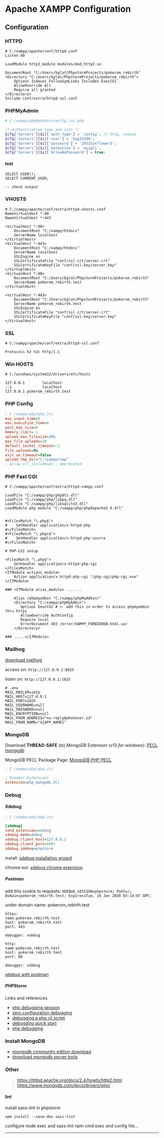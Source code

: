 # Apache XAMPP Configuration

## Configuration

### HTTPD

```apacheconf
# C:/xampp/apache/conf/httpd.conf
Listen 80

LoadModule http2_module modules/mod_http2.so

DocumentRoot "C:/Users/bglat/PhpstormProjects/pokerom_rebirth"
<Directory "C:/Users/bglat/PhpstormProjects/pokerom_rebirth">
    Options Indexes FollowSymLinks Includes ExecCGI
    AllowOverride All
    Require all granted
</Directory>
Include conf/extra/httpd-ssl.conf
```

### PHPMyAdmin

```php
# C:/xampp/phpMyAdmin/config.inc.php

/* Authentication type and info */
$cfg['Servers'][$i]['auth_type'] = 'config'; // http, cookie
$cfg['Servers'][$i]['user'] = 'bag33188';
$cfg['Servers'][$i]['password'] = '3931Sunflower$';
$cfg['Servers'][$i]['extension'] = 'mysqli';
$cfg['Servers'][$i]['AllowNoPassword'] = true;
```

#### test

```mysql
SELECT USER();
SELECT CURRENT_USER;

-- check output
```

### VHOSTS

```apacheconf
# C:/xampp/apache/conf/extra/httpd-vhosts.conf
NameVirtualHost *:80
NameVirtualHost *:443

<VirtualHost *:80>
    DocumentRoot "C:/xampp/htdocs"
    ServerName localhost
</VirtualHost>
<VirtualHost *:443>
    DocumentRoot "C:/xampp/htdocs"
    ServerName localhost
    SSLEngine on
    SSLCertificateFile "conf/ssl.crt/server.crt"
    SSLCertificateKeyFile "conf/ssl.key/server.key"
</VirtualHost>
<VirtualHost *:80>
    DocumentRoot "C:/Users/bglat/PhpstormProjects/pokerom_rebirth"
    ServerName pokerom_rebirth.test
</VirtualHost>

<VirtualHost *:443>
    DocumentRoot "C:/Users/bglat/PhpstormProjects/pokerom_rebirth"
    ServerName pokerom_rebirth.test
    SSLEngine on
    SSLCertificateFile "conf/ssl.crt/server.crt"
    SSLCertificateKeyFile "conf/ssl.key/server.key"
</VirtualHost>

```

### SSL
```apacheconf
# C:/xampp/apache/conf/extra/httpd-ssl.conf

Protocols h2 h2c http/1.1
```

### Win HOSTS

```
# C:/windows/system32/drivers/etc/hosts

127.0.0.1        localhost
::1              localhost
127.0.0.1 pokerom_rebirth.test
```

### PHP Config

```ini
; C:/xampp/php/php.ini
max_input_time=0
max_execution_time=0
post_max_size=0
memory_limit=-1
upload_max_filesize=20G
max_file_uploads=20
default_socket_timeout=-1
file_uploads=On
exit_on_timeout=false
upload_tmp_dir="C:\xampp\tmp"
; allow_url_include=On ; deprecated
```

### PHP Fast CGI
```apacheconf
# C:/xampp/apache/conf/extra/httpd-xampp.conf

LoadFile "C:/xampp/php/php8ts.dll"
LoadFile "C:/xampp/php/libpq.dll"
LoadFile "C:/xampp/php/libsqlite3.dll"
LoadModule php_module "C:/xampp/php/php8apache2_4.dll"


#<FilesMatch "\.php$">
#    SetHandler application/x-httpd-php
#</FilesMatch>
#<FilesMatch "\.phps$">
#    SetHandler application/x-httpd-php-source
#</FilesMatch>

# PHP-CGI setup

<FilesMatch "\.php$">
    SetHandler application/x-httpd-php-cgi
</FilesMatch>
<IfModule actions_module>
    Action application/x-httpd-php-cgi "/php-cgi/php-cgi.exe"
</IfModule>

### <IfModule alias_module> .......

    Alias /phpmyadmin "C:/xampp/phpMyAdmin/"
    <Directory "C:/xampp/phpMyAdmin">
       Options ExecCGI # <- add this in order to access phpmyadmin thru https
       AllowOverride AuthConfig
       Require local
       ErrorDocument 403 /error/XAMPP_FORBIDDEN.html.var
    </Directory>
    
### .....</IfModule>
```

### Mailhog

[download mailhog][mailhog download]

access on: `http://127.0.0.1:8025`

listen on: `http://127.0.0.1:1025`

```dotenv
# .env
MAIL_MAILER=smtp
MAIL_HOST=127.0.0.1
MAIL_PORT=1025
MAIL_USERNAME=null
MAIL_PASSWORD=null
MAIL_ENCRYPTION=null
MAIL_FROM_ADDRESS="no-reply@whatever.id"
MAIL_FROM_NAME="${APP_NAME}"
```

### MongoDB

Download **THREAD-SAFE** (_ts_) MongoDB Extension (_v13 for windows_): [PECL mongodb][mongodb-ts-php-ext]

MongoDB PECL Package Page: [MongoDB PHP PECL][mongodb-php-pecl]

```ini
; C:/xampp/php/php.ini

; Dynamic Extensions ... 
extension=php_mongodb.dll
```

### Debug

#### Xdebug

```ini
; C:/xampp/php/php.ini

[xdebug]
zend_extension=xdebug
xdebug.mode=debug
xdebug.client_host=127.0.0.1
xdebug.client_port=9003
xdebug.idekey=phpstorm
```

install: [xdebug installation wizard]

chrome ext: [xdebug chrome extension]

##### Postman

add this cookie to requests: `XDEBUG_SESSION=phpstorm; Path=/; Domain=pokerom_rebirth.test; Expires=Tue, 19 Jan 2038 03:14:07 GMT;`

under domain name: pokerom_rebirth.test

```
https:
name:pokerom_rebirth.test
host: pokerom_rebirth.test
port: 443

debugger: xdebug
```

```
http:
name:pokerom_rebirth.test
host: pokerom_rebirth.test
port: 80

debugger: xdebug
```

[xdebug with postman](https://lukashajdu.com/post/usign-xdebug-with-postman/ "use xdebug with postman")

##### PHPStorm

Links and references

* [php debugging session]
* [zero configuration debugging]
* [debugging a php cli script]
* [debugging quick start]
* [php debugging]

### Install MongoDB

+ [mongodb community edition download][mongodb-community]
+ [download mongodb server tools][mongodb-server-tools]



### Other

> https://httpd.apache.org/docs/2.4/howto/http2.html
> https://www.mongodb.com/docs/drivers/php/

#### lint
install sass-lint in phpstorm

`npm install --save-dev sass-lint`

configure node exec and sass-lint npm cmd exec and config file...

---------


[php debugging session]: https://www.jetbrains.com/help/phpstorm/php-debugging-session.html
[zero configuration debugging]: https://www.jetbrains.com/help/phpstorm/zero-configuration-debugging.html#start-debugging-session
[debugging a php cli script]: https://www.jetbrains.com/help/phpstorm/debugging-a-php-cli-script.html
[debugging quick start]: https://www.jetbrains.com/phpstorm/documentation/debugging/#quick-start
[php debugging]: https://www.jetbrains.com/phpstorm/documentation/debugging
[xdebug chrome extension]: https://chrome.google.com/webstore/detail/xdebug-helper/eadndfjplgieldjbigjakmdgkmoaaaoc?hl=en
[xdebug installation wizard]: https://xdebug.org/wizard "install xdebug for php"
[mailhog download]: https://github.com/mailhog/MailHog/releases/v1.0.0 "download mailhog"
[mongodb-community]: https://www.mongodb.com/try/download/community?tck=docs_server
[mongodb-server-tools]: https://www.mongodb.com/try/download/database-tools
[mongodb-ts-php-ext]: https://pecl.php.net/package/mongodb/1.13.0/windows "mongodb extension for windows (thread safe)"
[mongodb-php-pecl]: https://pecl.php.net/package/mongodb "php mongodb driver extension page (pecl)"
